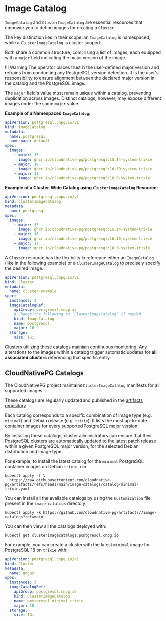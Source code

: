 # Image Catalog
<!-- SPDX-License-Identifier: CC-BY-4.0 -->

`ImageCatalog` and `ClusterImageCatalog` are essential resources that empower
you to define images for creating a `Cluster`.

The key distinction lies in their scope: an `ImageCatalog` is namespaced, while
a `ClusterImageCatalog` is cluster-scoped.

Both share a common structure, comprising a list of images, each equipped with
a `major` field indicating the major version of the image.

!!! Warning
    The operator places trust in the user-defined major version and refrains
    from conducting any PostgreSQL version detection. It is the user's
    responsibility to ensure alignment between the declared major version in
    the catalog and the PostgreSQL image.

The `major` field's value must remain unique within a catalog, preventing
duplication across images. Distinct catalogs, however, may
expose different images under the same `major` value.

**Example of a Namespaced `ImageCatalog`:**

```yaml
apiVersion: postgresql.cnpg.io/v1
kind: ImageCatalog
metadata:
  name: postgresql
  namespace: default
spec:
  images:
    - major: 15
      image: ghcr.io/cloudnative-pg/postgresql:15.14-system-trixie
    - major: 16
      image: ghcr.io/cloudnative-pg/postgresql:16.10-system-trixie
    - major: 17
      image: ghcr.io/cloudnative-pg/postgresql:18.0-system-trixie
```

**Example of a Cluster-Wide Catalog using `ClusterImageCatalog` Resource:**

```yaml
apiVersion: postgresql.cnpg.io/v1
kind: ClusterImageCatalog
metadata:
  name: postgresql
spec:
  images:
    - major: 15
      image: ghcr.io/cloudnative-pg/postgresql:15.14-system-trixie
    - major: 16
      image: ghcr.io/cloudnative-pg/postgresql:16.10-system-trixie
    - major: 17
      image: ghcr.io/cloudnative-pg/postgresql:18.0-system-trixie
```

A `Cluster` resource has the flexibility to reference either an `ImageCatalog`
(like in the following example) or a `ClusterImageCatalog` to precisely specify
the desired image.

```yaml
apiVersion: postgresql.cnpg.io/v1
kind: Cluster
metadata:
  name: cluster-example
spec:
  instances: 3
  imageCatalogRef:
    apiGroup: postgresql.cnpg.io
    # Change the following to `ClusterImageCatalog` if needed
    kind: ImageCatalog
    name: postgresql
    major: 16
  storage:
    size: 1Gi
```

Clusters utilizing these catalogs maintain continuous monitoring.
Any alterations to the images within a catalog trigger automatic updates for
**all associated clusters** referencing that specific entry.

## CloudNativePG Catalogs

The CloudNativePG project maintains `ClusterImageCatalog` manifests for all
supported images.

These catalogs are regularly updated and published in the
[artifacts repository](https://github.com/cloudnative-pg/artifacts/tree/main/image-catalogs).

Each catalog corresponds to a specific combination of image type (e.g.
`minimal`) and Debian release (e.g. `trixie`). It lists the most up-to-date
container images for every supported PostgreSQL major version.

By installing these catalogs, cluster administrators can ensure that their
PostgreSQL clusters are automatically updated to the latest patch release
within a given PostgreSQL major version, for the selected Debian distribution
and image type.

For example, to install the latest catalog for the `minimal` PostgreSQL
container images on Debian `trixie`, run:

```shell
kubectl apply -f \
  https://raw.githubusercontent.com/cloudnative-pg/artifacts/refs/heads/main/image-catalogs/catalog-minimal-trixie.yaml
```

You can install all the available catalogs by using the `kustomization` file
present in the `image-catalogs` directory:

```shell
kubectl apply -k https://github.com/cloudnative-pg/artifacts//image-catalogs?ref=main
```

You can then view all the catalogs deployed with:

```shell
kubectl get clusterimagecatalogs.postgresql.cnpg.io
```

For example, you can create a cluster with the latest `minimal` image for PostgreSQL 18 on `trixie` with:

```yaml
apiVersion: postgresql.cnpg.io/v1
kind: Cluster
metadata:
  name: angus
spec:
  instances: 3
  imageCatalogRef:
    apiGroup: postgresql.cnpg.io
    kind: ClusterImageCatalog
    name: postgresql-minimal-trixie
    major: 18
  storage:
    size: 1Gi
```
